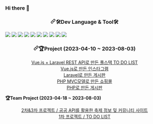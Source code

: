 ### Hi there 👋

<!--
**xellos88/xellos88** is a ✨ _special_ ✨ repository because its `README.md` (this file) appears on your GitHub profile.

Here are some ideas to get you started:

- 🔭 I’m currently working on ...
- 🌱 I’m currently learning ...
- 👯 I’m looking to collaborate on ...
- 🤔 I’m looking for help with ...
- 💬 Ask me about ...
- 📫 How to reach me: ...
- 😄 Pronouns: ...
- ⚡ Fun fact: ...
-->
<h3 align="center" dir="auto"><a id="user-content-dev-language--tool" class="anchor" aria-hidden="true" href="#dev-language--tool"><svg class="octicon octicon-link" viewBox="0 0 16 16" version="1.1" width="16" height="16" aria-hidden="true"><path d="m7.775 3.275 1.25-1.25a3.5 3.5 0 1 1 4.95 4.95l-2.5 2.5a3.5 3.5 0 0 1-4.95 0 .751.751 0 0 1 .018-1.042.751.751 0 0 1 1.042-.018 1.998 1.998 0 0 0 2.83 0l2.5-2.5a2.002 2.002 0 0 0-2.83-2.83l-1.25 1.25a.751.751 0 0 1-1.042-.018.751.751 0 0 1-.018-1.042Zm-4.69 9.64a1.998 1.998 0 0 0 2.83 0l1.25-1.25a.751.751 0 0 1 1.042.018.751.751 0 0 1 .018 1.042l-1.25 1.25a3.5 3.5 0 1 1-4.95-4.95l2.5-2.5a3.5 3.5 0 0 1 4.95 0 .751.751 0 0 1-.018 1.042.751.751 0 0 1-1.042.018 1.998 1.998 0 0 0-2.83 0l-2.5 2.5a1.998 1.998 0 0 0 0 2.83Z"></path></svg></a><b><g-emoji class="g-emoji" alias="hammer_and_wrench" fallback-src="https://github.githubassets.com/images/icons/emoji/unicode/1f6e0.png">🛠</g-emoji>Dev Language &amp; Tool<g-emoji class="g-emoji" alias="hammer_and_wrench" fallback-src="https://github.githubassets.com/images/icons/emoji/unicode/1f6e0.png">🛠</g-emoji></b></h3>

<img src="https://img.shields.io/badge/php-3DDC84?style=for-the-badge&logo=php&logoColor=white"/> <img src="https://img.shields.io/badge/mysql-4479A1?style=for-the-badge&logo=mysql&logoColor=white"> <img src="https://img.shields.io/badge/mariaDB-003545?style=for-the-badge&logo=mariaDB&logoColor=white"> <img src="https://img.shields.io/badge/javascript-F7DF1E?style=for-the-badge&logo=javascript&logoColor=black"> <img src="https://img.shields.io/badge/vue.js-4FC08D?style=for-the-badge&logo=vue.js&logoColor=white"> <img src="https://img.shields.io/badge/html-E34F26?style=for-the-badge&logo=html5&logoColor=white"> <img src="https://img.shields.io/badge/css-1572B6?style=for-the-badge&logo=css3&logoColor=white"> <img src="https://img.shields.io/badge/bootstrap-7952B3?style=for-the-badge&logo=bootstrap&logoColor=white"> <img src="https://img.shields.io/badge/github-181717?style=for-the-badge&logo=github&logoColor=white"> <img src="https://img.shields.io/badge/apache tomcat-F8DC75?style=for-the-badge&logo=apachetomcat&logoColor=white">

<h3 align="center" dir="auto"><a id="user-content-project-2023-04-10--2023-08-03" class="anchor" aria-hidden="true" href="#project-2023-04-10--2023-08-03"><svg class="octicon octicon-link" viewBox="0 0 16 16" version="1.1" width="16" height="16" aria-hidden="true"><path d="m7.775 3.275 1.25-1.25a3.5 3.5 0 1 1 4.95 4.95l-2.5 2.5a3.5 3.5 0 0 1-4.95 0 .751.751 0 0 1 .018-1.042.751.751 0 0 1 1.042-.018 1.998 1.998 0 0 0 2.83 0l2.5-2.5a2.002 2.002 0 0 0-2.83-2.83l-1.25 1.25a.751.751 0 0 1-1.042-.018.751.751 0 0 1-.018-1.042Zm-4.69 9.64a1.998 1.998 0 0 0 2.83 0l1.25-1.25a.751.751 0 0 1 1.042.018.751.751 0 0 1 .018 1.042l-1.25 1.25a3.5 3.5 0 1 1-4.95-4.95l2.5-2.5a3.5 3.5 0 0 1 4.95 0 .751.751 0 0 1-.018 1.042.751.751 0 0 1-1.042.018 1.998 1.998 0 0 0-2.83 0l-2.5 2.5a1.998 1.998 0 0 0 0 2.83Z"></path></svg></a><b>🏆Project (2023-04-10 ~ 2023-08-03)</b></h3>

<p align="center" dir="auto">
 <a href="https://github.com/xellos88/vueetc">Vue.js + Laravel REST API로 만든 풀스택 TO DO LIST</a><br>
 <a href="https://github.com/xellos88/vuestagram">Vue.js로 만든 인스타그램</a><br>
 <a href="https://github.com/xellos88/Laravel_Board">Laravel로 만든 게시판</a><br>
 <a href="https://github.com/xellos88/MiniProject2">PHP MVC모델로 만든 쇼핑몰</a><br>
 <a href="https://github.com/xellos88/mini_board">PHP로 만든 게시판</a><br>
</p>

<b><g-emoji class="g-emoji" alias="trophy" fallback-src="https://github.githubassets.com/images/icons/emoji/unicode/1f3c6.png">🏆</g-emoji>Team Project (2023-04-18 ~ 2023-08-03)</b>

<p align="center" dir="auto">
 <a href="https://github.com/PHP-506-1-FESTIVAL/prototype">2차&3차 프로젝트 / 공공 API를 활용한 축제 정보 및 커뮤니티 사이트</a><br>
 <a href="https://github.com/PHP-506-5/Team5-Project1">1차 프로젝트 / TO DO LIST</a><br>
</p>
</h3>
<!-- <p align="center" dir="auto">
<a target="_blank" rel="noopener noreferrer nofollow" href="https://camo.githubusercontent.com/b2f753043167085456da48fadc38e1af3f1dcbc015c8f89cb3f9aa1389a0243b/68747470733a2f2f696d672e736869656c64732e696f2f62616467652f5048502d3737374242342e7376673f267374796c653d666c61742d737175617265266c6f676f3d504850266c6f676f436f6c6f723d7768697465"><img alt="PHP" src="https://camo.githubusercontent.com/b2f753043167085456da48fadc38e1af3f1dcbc015c8f89cb3f9aa1389a0243b/68747470733a2f2f696d672e736869656c64732e696f2f62616467652f5048502d3737374242342e7376673f267374796c653d666c61742d737175617265266c6f676f3d504850266c6f676f436f6c6f723d7768697465" data-canonical-src="https://img.shields.io/badge/PHP-777BB4.svg?&amp;style=flat-square&amp;logo=PHP&amp;logoColor=white" style="max-width: 100%;"></a>
<a target="_blank" rel="noopener noreferrer nofollow" href="https://camo.githubusercontent.com/61e886a5922dcf626e1f3e6eeaa04370aa3a8ae9c02374e97704efae6a190928/68747470733a2f2f696d672e736869656c64732e696f2f62616467652f4d6172696144422d3030333534352e7376673f267374796c653d666c61742d737175617265266c6f676f3d4d617269614442266c6f676f436f6c6f723d7768697465"><img alt="MariaDB" src="https://camo.githubusercontent.com/61e886a5922dcf626e1f3e6eeaa04370aa3a8ae9c02374e97704efae6a190928/68747470733a2f2f696d672e736869656c64732e696f2f62616467652f4d6172696144422d3030333534352e7376673f267374796c653d666c61742d737175617265266c6f676f3d4d617269614442266c6f676f436f6c6f723d7768697465" data-canonical-src="https://img.shields.io/badge/MariaDB-003545.svg?&amp;style=flat-square&amp;logo=MariaDB&amp;logoColor=white" style="max-width: 100%;"></a>
<a target="_blank" rel="noopener noreferrer nofollow" href="https://camo.githubusercontent.com/b18cd96f056a7af4213539108d08784f3e02e3eee1fbc0ea497d2364ca211806/68747470733a2f2f696d672e736869656c64732e696f2f62616467652f4a6176615363726970742d4637444631453f7374796c653d666c61742d737175617265266c6f676f3d6a617661736372697074266c6f676f436f6c6f723d626c61636b"><img alt="JavaScript" src="https://camo.githubusercontent.com/b18cd96f056a7af4213539108d08784f3e02e3eee1fbc0ea497d2364ca211806/68747470733a2f2f696d672e736869656c64732e696f2f62616467652f4a6176615363726970742d4637444631453f7374796c653d666c61742d737175617265266c6f676f3d6a617661736372697074266c6f676f436f6c6f723d626c61636b" data-canonical-src="https://img.shields.io/badge/JavaScript-F7DF1E?style=flat-square&amp;logo=javascript&amp;logoColor=black" style="max-width: 100%;"></a>
<a target="_blank" rel="noopener noreferrer nofollow" href="https://camo.githubusercontent.com/78dc5835c254ff7423aabdd3a0fb6592c334072417a09e6556f446029395bae8/68747470733a2f2f696d672e736869656c64732e696f2f62616467652f48544d4c352d4533344632363f7374796c653d666c61742d737175617265266c6f676f3d68746d6c35266c6f676f436f6c6f723d7768697465"><img alt="HTML5" src="https://camo.githubusercontent.com/78dc5835c254ff7423aabdd3a0fb6592c334072417a09e6556f446029395bae8/68747470733a2f2f696d672e736869656c64732e696f2f62616467652f48544d4c352d4533344632363f7374796c653d666c61742d737175617265266c6f676f3d68746d6c35266c6f676f436f6c6f723d7768697465" data-canonical-src="https://img.shields.io/badge/HTML5-E34F26?style=flat-square&amp;logo=html5&amp;logoColor=white" style="max-width: 100%;"></a>
<a target="_blank" rel="noopener noreferrer nofollow" href="https://camo.githubusercontent.com/91e2f3c1d23db10e1becb96c9e734bc41c3897ff1512292b15e2b5c1fab0b44d/68747470733a2f2f696d672e736869656c64732e696f2f62616467652f4353532d3135373242363f7374796c653d666c61742d737175617265266c6f676f3d63737333266c6f676f436f6c6f723d7768697465"><img alt="CSS3" src="https://camo.githubusercontent.com/91e2f3c1d23db10e1becb96c9e734bc41c3897ff1512292b15e2b5c1fab0b44d/68747470733a2f2f696d672e736869656c64732e696f2f62616467652f4353532d3135373242363f7374796c653d666c61742d737175617265266c6f676f3d63737333266c6f676f436f6c6f723d7768697465" data-canonical-src="https://img.shields.io/badge/CSS-1572B6?style=flat-square&amp;logo=css3&amp;logoColor=white" style="max-width: 100%;"></a>
<a target="_blank" rel="noopener noreferrer nofollow" href="https://camo.githubusercontent.com/4aec9bacd0d0fa4636a06ebcf84307028ead8519d2f3e8c99f77b28a8a3be89a/68747470733a2f2f696d672e736869656c64732e696f2f62616467652f4c61726176656c2d4646324432303f7374796c653d666c61742d737175617265266c6f676f3d4c61726176656c266c6f676f436f6c6f723d7768697465"><img alt="Laravel" src="https://camo.githubusercontent.com/4aec9bacd0d0fa4636a06ebcf84307028ead8519d2f3e8c99f77b28a8a3be89a/68747470733a2f2f696d672e736869656c64732e696f2f62616467652f4c61726176656c2d4646324432303f7374796c653d666c61742d737175617265266c6f676f3d4c61726176656c266c6f676f436f6c6f723d7768697465" data-canonical-src="https://img.shields.io/badge/Laravel-FF2D20?style=flat-square&amp;logo=Laravel&amp;logoColor=white" style="max-width: 100%;"></a>
<a target="_blank" rel="noopener noreferrer nofollow" href="https://camo.githubusercontent.com/7d40774762a6559831664bbeb1b3d4e6b55ca155467da23c89cf8207cb063d64/68747470733a2f2f696d672e736869656c64732e696f2f62616467652f5675652e6a732d3446433038443f7374796c653d666c61742d737175617265266c6f676f3d5675652e6a73266c6f676f436f6c6f723d7768697465"><img alt="Vue.js" src="https://camo.githubusercontent.com/7d40774762a6559831664bbeb1b3d4e6b55ca155467da23c89cf8207cb063d64/68747470733a2f2f696d672e736869656c64732e696f2f62616467652f5675652e6a732d3446433038443f7374796c653d666c61742d737175617265266c6f676f3d5675652e6a73266c6f676f436f6c6f723d7768697465" data-canonical-src="https://img.shields.io/badge/Vue.js-4FC08D?style=flat-square&amp;logo=Vue.js&amp;logoColor=white" style="max-width: 100%;"></a>
<a target="_blank" rel="noopener noreferrer nofollow" href="https://camo.githubusercontent.com/91271f210478908838baa7463daa6af4c78827b2d4d0a1ddfcdaf254b41edf87/68747470733a2f2f696d672e736869656c64732e696f2f62616467652f4769742d4630353033323f7374796c653d666c61742d737175617265266c6f676f3d476974266c6f676f436f6c6f723d7768697465"><img alt="Git" src="https://camo.githubusercontent.com/91271f210478908838baa7463daa6af4c78827b2d4d0a1ddfcdaf254b41edf87/68747470733a2f2f696d672e736869656c64732e696f2f62616467652f4769742d4630353033323f7374796c653d666c61742d737175617265266c6f676f3d476974266c6f676f436f6c6f723d7768697465" data-canonical-src="https://img.shields.io/badge/Git-F05032?style=flat-square&amp;logo=Git&amp;logoColor=white" style="max-width: 100%;"></a>
<a target="_blank" rel="noopener noreferrer nofollow" href="https://camo.githubusercontent.com/a157ecf32a5bda7f54c9b17448af9044d448fc0222bd990215f6ebe78b994f44/68747470733a2f2f696d672e736869656c64732e696f2f62616467652f426f6f7473747261702d3739353242333f7374796c653d666c61742d737175617265266c6f676f3d426f6f7473747261706c6f676f436f6c6f723d23464646464646"><img src="https://camo.githubusercontent.com/a157ecf32a5bda7f54c9b17448af9044d448fc0222bd990215f6ebe78b994f44/68747470733a2f2f696d672e736869656c64732e696f2f62616467652f426f6f7473747261702d3739353242333f7374796c653d666c61742d737175617265266c6f676f3d426f6f7473747261706c6f676f436f6c6f723d23464646464646" data-canonical-src="https://img.shields.io/badge/Bootstrap-7952B3?style=flat-square&amp;logo=BootstraplogoColor=#FFFFFF" style="max-width: 100%;"></a>
 </p> -->
